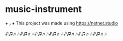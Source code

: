 # music-instrument
◕ ◞ ◕ This project was made using https://netnet.studio
<br><br>
♪♫♬🎶♪♫♬🎶♪♫♬🎶♪♫♬🎶♪♫♬🎶♪♫♬🎶♪♫♬🎶
